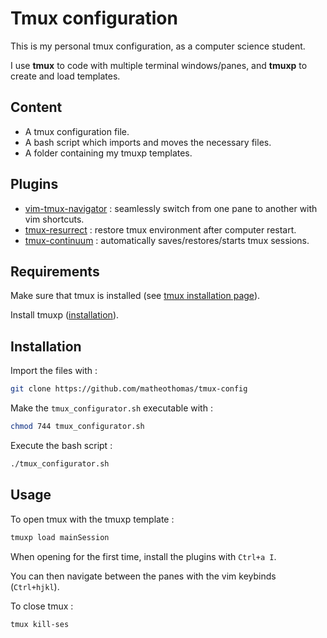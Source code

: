 # Tmux configuration

This is my personal tmux configuration, as a computer science student.

I use **tmux** to code with multiple terminal windows/panes, and **tmuxp** to create and load templates.

## Content
- A tmux configuration file.
- A bash script which imports and moves the necessary files.
- A folder containing my tmuxp templates.

## Plugins
- [vim-tmux-navigator](https://github.com/christoomey/vim-tmux-navigator) : seamlessly switch from one pane to another with vim shortcuts. 
- [tmux-resurrect](https://github.com/tmux-plugins/tmux-resurrect) : restore tmux environment after computer restart.
- [tmux-continuum](https://github.com/tmux-plugins/tmux-continuum) : automatically saves/restores/starts tmux sessions.

## Requirements
Make sure that tmux is installed (see [tmux installation page](https://github.com/tmux/tmux/wiki/Installing)).

Install tmuxp ([installation](https://github.com/tmux-python/tmuxp)).

## Installation

Import the files with :
```bash
git clone https://github.com/matheothomas/tmux-config
```

Make the `tmux_configurator.sh` executable with :
```bash
chmod 744 tmux_configurator.sh
```

Execute the bash script :
```bash
./tmux_configurator.sh
```

## Usage

To open tmux with the tmuxp template :
```bash
tmuxp load mainSession
```
When opening for the first time, install the plugins with `Ctrl+a I`.

You can then navigate between the panes with the vim keybinds (`Ctrl+hjkl`).

To close tmux :
```bash
tmux kill-ses
```
